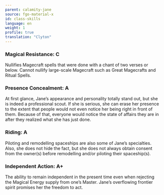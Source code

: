 ```yaml
---
parent: calamity-jane
source: fgo-material-x
id: class-skills
language: en
weight: 1
profile: true
translation: "Clyton"
---
```


### Magical Resistance: C

Nullifies Magecraft spells that were done with a chant of two verses or below. Cannot nullify large-scale Magecraft such as Great Magecrafts and Ritual Spells.

### Presence Concealment: A

At first glance, Jane’s appearance and personality totally stand out, but she is indeed a professional scout. If she is serious, she can erase her presence to the extent that people would not even notice her being right in front of them. Because of that, everyone would notice the state of affairs they are in after they realized what she has just done.

### Riding: A

Piloting and remodelling spaceships are also some of Jane’s specialties. Also, she does not hide the fact, but she does not always obtain consent from the owner(s) before remodelling and/or piloting their spaceship(s).

### Independent Action: A+

The ability to remain independent in the present time even when rejecting the Magical Energy supply from one’s Master.
Jane’s overflowing frontier spirit promises her the freedom to act.

